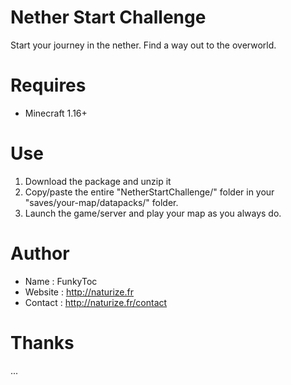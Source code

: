 # Nether Start Challenge
Start your journey in the nether. Find a way out to the overworld.

# Requires
- Minecraft 1.16+

# Use
1. Download the package and unzip it
2. Copy/paste the entire "NetherStartChallenge/" folder in your "saves/your-map/datapacks/" folder.
3. Launch the game/server and play your map as you always do.

# Author
- Name : FunkyToc
- Website : http://naturize.fr
- Contact : http://naturize.fr/contact

# Thanks
...
